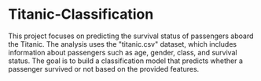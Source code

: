# Titanic-Classification

This project focuses on predicting the survival status of passengers aboard the Titanic. The analysis uses the "titanic.csv" dataset, which includes information about passengers such as age, gender, class, and survival status. The goal is to build a classification model that predicts whether a passenger survived or not based on the provided features.

